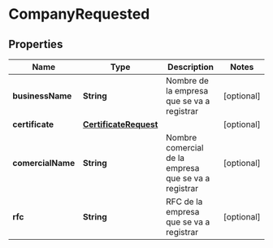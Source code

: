# CompanyRequested

## Properties
Name | Type | Description | Notes
------------ | ------------- | ------------- | -------------
**businessName** | **String** | Nombre de la empresa que se va a registrar |  [optional]
**certificate** | [**CertificateRequest**](CertificateRequest.md) |  |  [optional]
**comercialName** | **String** | Nombre comercial de la empresa que se va a registrar |  [optional]
**rfc** | **String** | RFC de la empresa que se va a registrar |  [optional]
